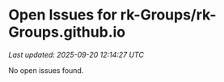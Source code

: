 # Open Issues for rk-Groups/rk-Groups.github.io

*Last updated: 2025-09-20 12:14:27 UTC*

No open issues found.
